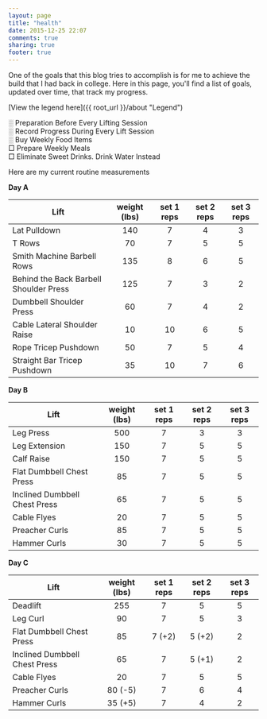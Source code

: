```yaml
---
layout: page
title: "health"
date: 2015-12-25 22:07
comments: true
sharing: true
footer: true
---
```


One of the goals that this blog tries to accomplish is for me to achieve the build that I had back in college. Here in this page, you'll find a list of goals, updated over time, that track my progress.

[View the legend here]({{ root_url }}/about "Legend")

░ Preparation Before Every Lifting Session<br/>
░ Record Progress During Every Lift Session<br/>
░ Buy Weekly Food Items<br/>
□ Prepare Weekly Meals<br/>
□ Eliminate Sweet Drinks. Drink Water Instead


Here are my current routine measurements

**Day A**

| Lift                                   | weight (lbs) | set 1 reps | set 2 reps | set 3 reps |
| ---------------------------------------|:------------:|:----------:|:----------:|:----------:|
| Lat Pulldown                           | 140          | 7          | 4          | 3          |
| T Rows                                 | 70           | 7          | 5          | 5          |
| Smith Machine Barbell Rows             | 135          | 8          | 6          | 5          |
| Behind the Back Barbell Shoulder Press | 125          | 7          | 3          | 2          |
| Dumbbell Shoulder Press                | 60           | 7          | 4          | 2          |
| Cable Lateral Shoulder Raise           | 10           | 10         | 6          | 5          |
| Rope Tricep Pushdown                   | 50           | 7          | 5          | 4          |
| Straight Bar Tricep Pushdown           | 35           | 10         | 7          | 6          | 

**Day B**

| Lift                                   | weight (lbs)| set 1 reps | set 2 reps | set 3 reps |
| ---------------------------------------|:-----------:|:----------:|:----------:|:----------:|
| Leg Press                              | 500         | 7          | 3          | 3          |
| Leg Extension                          | 150         | 7          | 5          | 5          |
| Calf Raise                             | 150         | 7          | 5          | 5          |
| Flat Dumbbell Chest Press              | 85          | 7          | 5          | 5          |
| Inclined Dumbbell Chest Press          | 65          | 7          | 5          | 5          |
| Cable Flyes                            | 20          | 7          | 5          | 5          |
| Preacher Curls                         | 85          | 7          | 5          | 5          |
| Hammer Curls                           | 30          | 7          | 5          | 5          |

**Day C**

| Lift                                   | weight (lbs)| set 1 reps | set 2 reps | set 3 reps |
| ---------------------------------------|:-----------:|:----------:|:----------:|:----------:|
| Deadlift                               | 255         | 7          | 5          | 5          |
| Leg Curl                               | 90          | 7          | 5          | 3          |
| Flat Dumbbell Chest Press              | 85          | 7 (+2)     | 5 (+2)     | 2          |
| Inclined Dumbbell Chest Press          | 65          | 7          | 5 (+1)     | 2          |
| Cable Flyes                            | 20          | 7          | 5          | 5          |
| Preacher Curls                         | 80 (-5)     | 7          | 6          | 4          |
| Hammer Curls                           | 35 (+5)     | 7          | 4          | 2          |